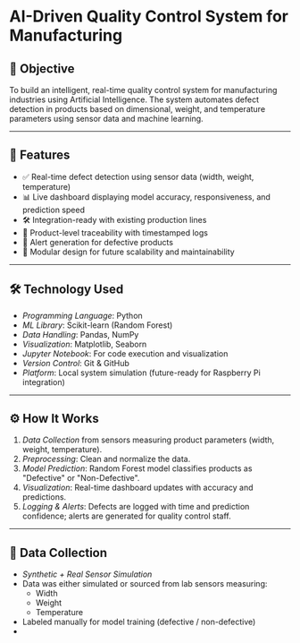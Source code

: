 # AI-Driven Quality Control System for Manufacturing

## 🚀 Objective
To build an intelligent, real-time quality control system for manufacturing industries using Artificial Intelligence. The system automates defect detection in products based on dimensional, weight, and temperature parameters using sensor data and machine learning.

---

## 🌟 Features

- ✅ Real-time defect detection using sensor data (width, weight, temperature)
- 📊 Live dashboard displaying model accuracy, responsiveness, and prediction speed
- 🛠 Integration-ready with existing production lines
- 🔐 Product-level traceability with timestamped logs
- 📩 Alert generation for defective products
- 🔄 Modular design for future scalability and maintainability

---

## 🛠 Technology Used

- *Programming Language*: Python
- *ML Library*: Scikit-learn (Random Forest)
- *Data Handling*: Pandas, NumPy
- *Visualization*: Matplotlib, Seaborn
- *Jupyter Notebook*: For code execution and visualization
- *Version Control*: Git & GitHub
- *Platform*: Local system simulation (future-ready for Raspberry Pi integration)

---

## ⚙ How It Works

1. *Data Collection* from sensors measuring product parameters (width, weight, temperature).
2. *Preprocessing*: Clean and normalize the data.
3. *Model Prediction*: Random Forest model classifies products as "Defective" or "Non-Defective".
4. *Visualization*: Real-time dashboard updates with accuracy and predictions.
5. *Logging & Alerts*: Defects are logged with time and prediction confidence; alerts are generated for quality control staff.

---

## 📁 Data Collection

- *Synthetic + Real Sensor Simulation*
- Data was either simulated or sourced from lab sensors measuring:
  - Width
  - Weight
  - Temperature
- Labeled manually for model training (defective / non-defective)
-
